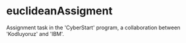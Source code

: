 # euclideanAssigment
Assignment task in the 'CyberStart' program, a collaboration between 'Kodluyoruz' and 'IBM'.
